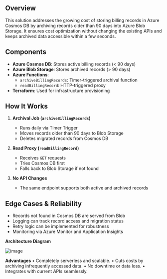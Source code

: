 ## Overview
This solution addresses the growing cost of storing billing records in Azure Cosmos DB by archiving records
older than 90 days into Azure Blob Storage. It ensures cost optimization without changing the existing
APIs and keeps archived data accessible within a few seconds.

## Components
- **Azure Cosmos DB**: Stores active billing records (< 90 days)
- **Azure Blob Storage**: Stores archived records (> 90 days)
- **Azure Functions**:
  - `archiveBillingRecords`: Timer-triggered archival function
  - `readBillingRecord`: HTTP-triggered proxy
- **Terraform**: Used for infrastructure provisioning

## How It Works
1. **Archival Job (`archiveBillingRecords`)**
   - Runs daily via Timer Trigger
   - Moves records older than 90 days to Blob Storage
   - Deletes migrated records from Cosmos DB

2. **Read Proxy (`readBillingRecord`)**
   - Receives `GET` requests
   - Tries Cosmos DB first
   - Falls back to Blob Storage if not found

3. **No API Changes**
   - The same endpoint supports both active and archived records

## Edge Cases & Reliability
- Records not found in Cosmos DB are served from Blob
- Logging can track record access and migration status
- Retry logic can be implemented for robustness
- Monitoring via Azure Monitor and Application Insights


**Architecture Diagram**


![image](https://github.com/user-attachments/assets/ec416d11-6dac-4f56-8c9d-249aaed984e8)

**Advantages**
  • Completely serverless and scalable.
  • Cuts costs by archiving infrequently accessed data.
  • No downtime or data loss.
  • Integrates with current APIs seamlessly.
 

